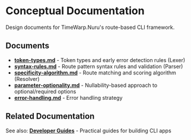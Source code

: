 # Conceptual Documentation

Design documents for TimeWarp.Nuru's route-based CLI framework.

## Documents

- **[token-types.md](token-types.md)** - Token types and early error detection rules (Lexer)
- **[syntax-rules.md](syntax-rules.md)** - Route pattern syntax rules and validation (Parser)
- **[specificity-algorithm.md](specificity-algorithm.md)** - Route matching and scoring algorithm (Resolver)
- **[parameter-optionality.md](parameter-optionality.md)** - Nullability-based approach to optional/required options
- **[error-handling.md](error-handling.md)** - Error handling strategy

## Related Documentation

See also: **[Developer Guides](../guides/overview.md)** - Practical guides for building CLI apps
